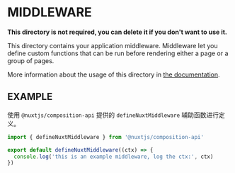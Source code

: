 # MIDDLEWARE

**This directory is not required, you can delete it if you don't want to use it.**

This directory contains your application middleware.
Middleware let you define custom functions that can be run before rendering either a page or a group of pages.

More information about the usage of this directory in [the documentation](https://nuxtjs.org/guide/routing#middleware).

## EXAMPLE

使用 `@nuxtjs/composition-api` 提供的 `defineNuxtMiddleware` 辅助函数进行定义。

``` ts
import { defineNuxtMiddleware } from '@nuxtjs/composition-api'

export default defineNuxtMiddleware((ctx) => {
  console.log('this is an example middleware, log the ctx:', ctx)
})
```
